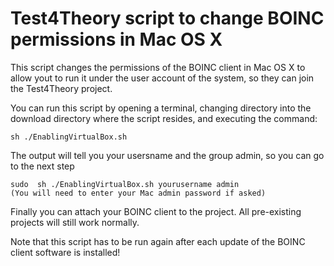 # Test4Theory script to change BOINC permissions in Mac OS X

This script changes the permissions of the BOINC client in Mac OS X to allow yout 
to run it under the user account of the system, so they can join the Test4Theory
project.

You can run this script by opening a terminal, changing directory into the download 
directory where the script resides, and executing the command:

    sh ./EnablingVirtualBox.sh

The output will tell you your usersname and the group admin, so you can go to the next step

    sudo  sh ./EnablingVirtualBox.sh yourusername admin
    (You will need to enter your Mac admin password if asked)

Finally you can attach your BOINC client to the project. All pre-existing projects 
will still work normally.

Note that this script has to be run again after each update of the BOINC client 
software is installed!
